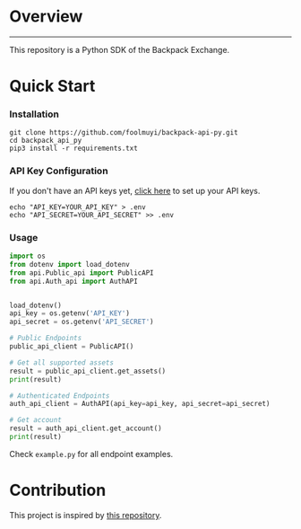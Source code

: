 # Overview
---

This repository is a Python SDK of the Backpack Exchange.

# Quick Start

### Installation

```Shell
git clone https://github.com/foolmuyi/backpack-api-py.git
cd backpack_api_py
pip3 install -r requirements.txt
```

### API Key Configuration

If you don't have an API keys yet, [click here]((https://backpack.exchange/portfolio/settings/api-keys)) to set up your API keys.

```Shell
echo "API_KEY=YOUR_API_KEY" > .env
echo "API_SECRET=YOUR_API_SECRET" >> .env
```

### Usage

```Python
import os
from dotenv import load_dotenv
from api.Public_api import PublicAPI
from api.Auth_api import AuthAPI


load_dotenv()
api_key = os.getenv('API_KEY')
api_secret = os.getenv('API_SECRET')

# Public Endpoints
public_api_client = PublicAPI()

# Get all supported assets
result = public_api_client.get_assets()
print(result)

# Authenticated Endpoints
auth_api_client = AuthAPI(api_key=api_key, api_secret=api_secret)

# Get account
result = auth_api_client.get_account()
print(result)
```

Check `example.py` for all endpoint examples.

# Contribution

This project is inspired by [this repository](https://github.com/zerodivision2025/okex-api-v5).